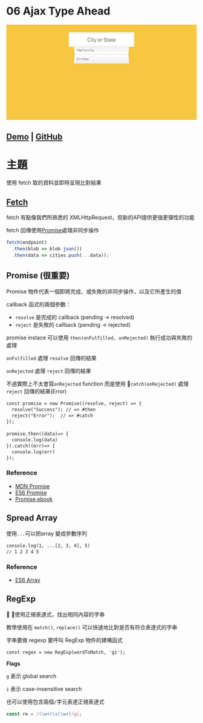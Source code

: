 # **06 Ajax Type Ahead**
![](../images/06_Ajax_Type_Ahead.jpg)

## [Demo](https://jamestong10.github.io/Javascript30/06_Ajax_Type_Ahead/index.html) | [GitHub](https://github.com/jamestong10/Javascript30/tree/master/06_Ajax_Type_Ahead)

# 主題
使用 fetch 取的資料並即時呈現比對結果

## [Fetch](https://developer.mozilla.org/zh-TW/docs/Web/API/Fetch_API)
fetch 有點像我們所熟悉的 XMLHttpRequest，但新的API提供更強更彈性的功能

fetch 回傳使用[Promise](https://developer.mozilla.org/zh-TW/docs/Web/JavaScript/Reference/Global_Objects/Promise)處理非同步操作

```js
fetch(endpoint)
  .then(blob => blob.json())
  .then(data => cities.push(...data));
```

## **Promise** (很重要)

Promise 物件代表一個即將完成、或失敗的非同步操作，以及它所產生的值

callback 函式的兩個參數：
- `resolve` 是完成的 callback (pending -> resolved)
- `reject` 是失敗的 callback (pending -> rejected)

promise instace 可以使用 `then(onFulfilled, onRejected)` 執行成功與失敗的處理

`onFulfilled` 處理 `resolve` 回傳的結果

`onRejected` 處理 `reject` 回傳的結果

不過實際上不太會寫`onRejected` function 而是使用 `catch(onRejected)` 處理 `reject` 回傳的結果(Error)

```
const promise = new Promise((resolve, reject) => {
  resolve("Success"); // => #then
  reject("Error");  // => #catch
});

promise.then((data)=> {
  console.log(data)
}).catch((err)=> {
  console.log(err)
});
```

### Reference
- [MDN Promise](https://developer.mozilla.org/zh-TW/docs/Web/JavaScript/Reference/Global_Objects/Promise)
- [ES6 Promise](http://es6.ruanyifeng.com/?search=promise&x=0&y=0#docs/promise#Promise-prototype-then)
- [Promise ebook](https://eyesofkids.gitbooks.io/javascript-start-es6-promise/content/contents/intro.html)


## Spread Array

使用`...`可以把array 變成參數序列

```
console.log(1, ...[2, 3, 4], 5)
// 1 2 3 4 5
```

### Reference
- [ES6 Array](http://es6.ruanyifeng.com/#docs/array)

## RegExp

使用正規表達式，找出相同內容的字串

教學使用在 `match()`, `replace()` 可以快速地比對是否有符合表達式的字串

字串要做 regexp 要呼叫 RegExp 物件的建構函式

```
const regex = new RegExp(wordToMatch, 'gi');
```

**Flags**

`g` 表示 global search

`i` 表示 case-insensitive search

也可以使用包含兩個`/`字元表達正規表達式

```js
const re = /(\w+)\s(\w+)/gi;
```
